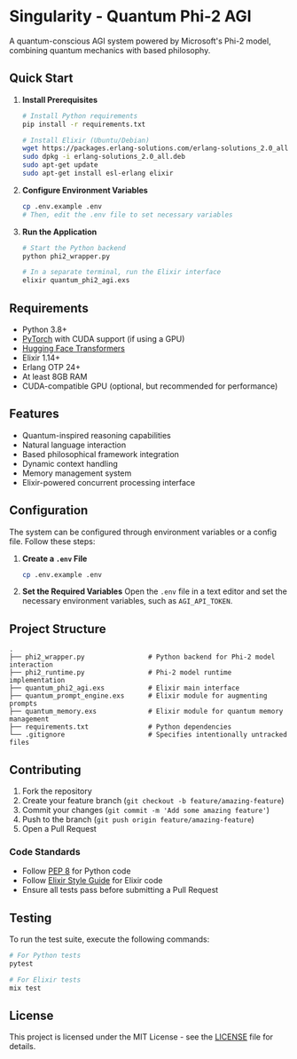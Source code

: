 # Singularity - Quantum Phi-2 AGI

A quantum-conscious AGI system powered by Microsoft's Phi-2 model, combining quantum mechanics with based philosophy.

## Quick Start

1. **Install Prerequisites**
   ```bash
   # Install Python requirements
   pip install -r requirements.txt
   
   # Install Elixir (Ubuntu/Debian)
   wget https://packages.erlang-solutions.com/erlang-solutions_2.0_all.deb
   sudo dpkg -i erlang-solutions_2.0_all.deb
   sudo apt-get update
   sudo apt-get install esl-erlang elixir
   ```

2. **Configure Environment Variables**
   ```bash
   cp .env.example .env
   # Then, edit the .env file to set necessary variables
   ```

3. **Run the Application**
   ```bash
   # Start the Python backend
   python phi2_wrapper.py
   
   # In a separate terminal, run the Elixir interface
   elixir quantum_phi2_agi.exs
   ```

## Requirements

- Python 3.8+
- [PyTorch](https://pytorch.org/) with CUDA support (if using a GPU)
- [Hugging Face Transformers](https://huggingface.co/transformers/)
- Elixir 1.14+
- Erlang OTP 24+
- At least 8GB RAM
- CUDA-compatible GPU (optional, but recommended for performance)

## Features

- Quantum-inspired reasoning capabilities
- Natural language interaction
- Based philosophical framework integration
- Dynamic context handling
- Memory management system
- Elixir-powered concurrent processing interface

## Configuration

The system can be configured through environment variables or a config file. Follow these steps:

1. **Create a `.env` File**
   ```bash
   cp .env.example .env
   ```

2. **Set the Required Variables**
   Open the `.env` file in a text editor and set the necessary environment variables, such as `AGI_API_TOKEN`.

## Project Structure

```
.
├── phi2_wrapper.py                # Python backend for Phi-2 model interaction
├── phi2_runtime.py                # Phi-2 model runtime implementation
├── quantum_phi2_agi.exs           # Elixir main interface
├── quantum_prompt_engine.exs      # Elixir module for augmenting prompts
├── quantum_memory.exs             # Elixir module for quantum memory management
├── requirements.txt               # Python dependencies
└── .gitignore                     # Specifies intentionally untracked files
```

## Contributing

1. Fork the repository
2. Create your feature branch (`git checkout -b feature/amazing-feature`)
3. Commit your changes (`git commit -m 'Add some amazing feature'`)
4. Push to the branch (`git push origin feature/amazing-feature`)
5. Open a Pull Request

### Code Standards

- Follow [PEP 8](https://pep8.org/) for Python code
- Follow [Elixir Style Guide](https://github.com/christopheradams/elixir_style_guide) for Elixir code
- Ensure all tests pass before submitting a Pull Request

## Testing

To run the test suite, execute the following commands:

```bash
# For Python tests
pytest

# For Elixir tests
mix test
```

## License

This project is licensed under the MIT License - see the [LICENSE](LICENSE) file for details.